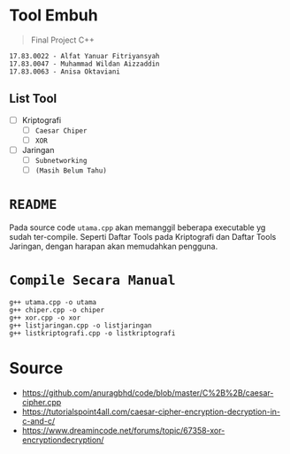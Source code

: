 # Tool Embuh 
> Final Project C++
```
17.83.0022 - Alfat Yanuar Fitriyansyah
17.83.0047 - Muhammad Wildan Aizzaddin
17.83.0063 - Anisa Oktaviani
```
## List Tool
- [ ] Kriptografi
    - [ ] `Caesar Chiper`
    - [ ] `XOR`
- [ ] Jaringan
    - [ ] `Subnetworking`
    - [ ] `(Masih Belum Tahu)`
# `README`
Pada source code `utama.cpp` akan memanggil beberapa executable yg sudah ter-compile. Seperti Daftar Tools pada Kriptografi dan Daftar Tools Jaringan, dengan harapan akan memudahkan pengguna.
# `Compile Secara Manual`

```
g++ utama.cpp -o utama
g++ chiper.cpp -o chiper
g++ xor.cpp -o xor
g++ listjaringan.cpp -o listjaringan
g++ listkriptografi.cpp -o listkriptografi
```
# Source
* https://github.com/anuragbhd/code/blob/master/C%2B%2B/caesar-cipher.cpp
* https://tutorialspoint4all.com/caesar-cipher-encryption-decryption-in-c-and-c/
* https://www.dreamincode.net/forums/topic/67358-xor-encryptiondecryption/
